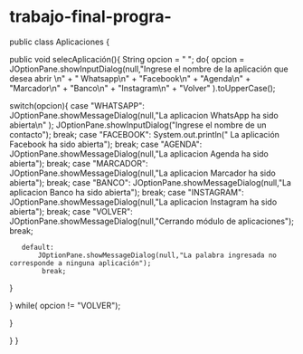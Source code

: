 # trabajo-final-progra-
public class Aplicaciones {

public void selecAplicación(){
String opcion = " "; do{ opcion = JOptionPane.showInputDialog(null,"Ingrese el nombre de la aplicación que desea abrir \n" + " Whatsapp\n" + "Facebook\n" + "Agenda\n" + "Marcador\n" + "Banco\n" + "Instagram\n" + "Volver" ).toUpperCase();

switch(opcion){ case "WHATSAPP": JOptionPane.showMessageDialog(null,"La aplicacion WhatsApp ha sido abierta\n" ); JOptionPane.showInputDialog("Ingrese el nombre de un contacto"); break; case "FACEBOOK": System.out.println(" La aplicación Facebook ha sido abierta"); break; case "AGENDA": JOptionPane.showMessageDialog(null,"La aplicacion Agenda ha sido abierta"); break; case "MARCADOR": JOptionPane.showMessageDialog(null,"La aplicacion Marcador ha sido abierta"); break; case "BANCO": JOptionPane.showMessageDialog(null,"La aplicacion Banco ha sido abierta"); break; case "INSTAGRAM": JOptionPane.showMessageDialog(null,"La aplicacion Instagram ha sido abierta"); break; case "VOLVER": JOptionPane.showMessageDialog(null,"Cerrando módulo de aplicaciones"); break;

       default: 
           JOptionPane.showMessageDialog(null,"La palabra ingresada no corresponde a ninguna aplicación");
            break;
}

} while( opcion != "VOLVER");

}
  

}
}
